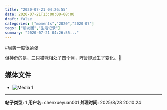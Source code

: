 ```yaml
---
title: "2020-07-21 04:26:55"
date: 2020-07-21T13:00:00+08:00
draft: false
categories: ["moments","2020","2020-07"]
tags: ["朋友圈","生活记录"]
summary: "2020-07-21 04:26:55..."
---
```


#局势一度很紧张

但神奇的是，三只猫咪相处了四个月，阵营却发生了变化。🤣

## 媒体文件

- ![Media 1](/Moments/photos/2020-07-21/202007210426550.jpg)

---

**帖子类型:** 1
**用户名:** chenxueyuan001
**处理时间:** 2025/8/28 20:10:24